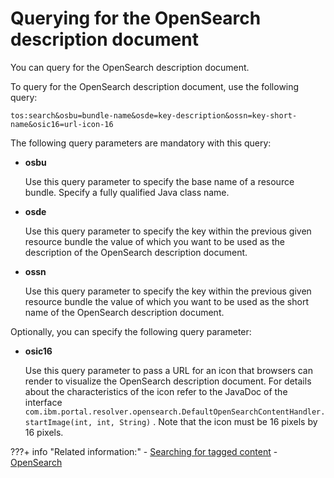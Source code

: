 # Querying for the OpenSearch description document

You can query for the OpenSearch description document.

To query for the OpenSearch description document, use the following query:

```
tos:search&osbu=bundle-name&osde=key-description&ossn=key-short-name&osic16=url-icon-16
```

The following query parameters are mandatory with this query:

-   **osbu**

    Use this query parameter to specify the base name of a resource bundle. Specify a fully qualified Java class name.

-   **osde**

    Use this query parameter to specify the key within the previous given resource bundle the value of which you want to be used as the description of the OpenSearch description document.

-   **ossn**

    Use this query parameter to specify the key within the previous given resource bundle the value of which you want to be used as the short name of the OpenSearch description document.


Optionally, you can specify the following query parameter:

-   **osic16**

    Use this query parameter to pass a URL for an icon that browsers can render to visualize the OpenSearch description document. For details about the characteristics of the icon refer to the JavaDoc of the interface `com.ibm.portal.resolver.opensearch.DefaultOpenSearchContentHandler.startImage(int, int, String)` . Note that the icon must be 16 pixels by 16 pixels.



???+ info "Related information:"
    - [Searching for tagged content](../../../../search/tag_rate_search.md)
    - [OpenSearch](https://opensearch.org)

